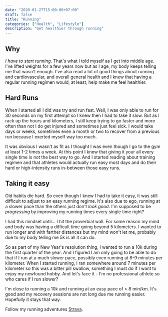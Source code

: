 ```yaml
---
date: "2020-01-27T15:00:00+07:00"
draft: false
title: "Running"
categories: ["Health", "Lifestyle"]
description: "Get healthier through running"
---
```


## Why

*I have to start running*. That's what I told myself as I get into middle age. I've lifted weights for a few years now but as I age, my body keeps telling me that wasn't enough. I've also read a lot of good things about running and cardiovascular, and overall general health and I knew that having a regular running regimen would, at least, help make me feel healthier.

## Hard Runs

When I started all I did was try and run fast. Well, I was only able to run for 30 seconds on my first attempt so I knew then I had to take it slow. But as I rack up the hours and kilometers, I still keep trying to go faster and more often than not I do get injured and sometimes just feel sick. I would take days or weeks, sometimes even a month or two to recover from a previous run because I exerted myself way too much. 

It was obvious I wasn't as fit as I thought I was even though I go to the gym at least 1-2 times a week. At this point I knew that giving it your all every single time is not the best way to go. And I started reading about training regimen and that athletes would actually run easy most days and do their hard or high-intensity runs in-between those easy runs. 

## Taking it easy

Old habits die hard. So even though I knew I had to take it easy, it was still difficult to adjust to an easy running regime. It's also due to ego, running at a slower pace than the others just don't *look good*. I'm supposed to be *progressing* by improving my running times every single time right? 

I had this mindset until... I hit the proverbial wall. For some reason my mind and body was having a difficult time going beyond 5 kilometers. I wanted to run longer and with farther distances but my mind won't let me, probably due to my body telling me 5k is all it can do. 

So as part of my New Year's resolution thing, I wanted to run a 10k during the first quarter of the year. And I figured I am only going to be able to do that if I run at a much slower pace, possibly even running at 8-9 minutes per kilometer. When I started running, I ran somewhere around 7 minutes per kilometer so this was a bitter pill swallow, something I must do if I want to enjoy my newfound hobby. And let's face it - I'm no professional athlete so who cares if I run slower?

I'm close to running a 10k and running at an easy pace of > 8 min/km. It's good and my recovery sessions are not long due me running easier. Hopefully it stays that way.

Follow my running adventures [Strava](https://strava.com/jmalonzo).